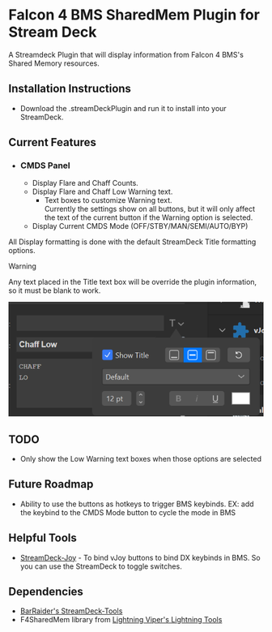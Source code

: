 # Falcon 4 BMS SharedMem Plugin for Stream Deck

A Streamdeck Plugin that will display information from Falcon 4 BMS's Shared Memory resources.

## Installation Instructions
* Download the .streamDeckPlugin and run it to install into your StreamDeck.

## Current Features
* ### CMDS Panel
	* Display Flare and Chaff Counts.
	* Display Flare and Chaff Low Warning text.
		* Text boxes to customize Warning text. <br>Currently the settings show on all buttons, but it will only affect the text of the current button if the Warning option is selected.
	* Display Current CMDS Mode (OFF/STBY/MAN/SEMI/AUTO/BYP)

All Display formatting is done with the default StreamDeck Title formatting options. 

> [!WARNING]
> Any text placed in the Title text box will be override the plugin information, so it must be blank to work.

![Title Format Options](./titleformatoption.png)



## TODO
* Only show the Low Warning text boxes when those options are selected

## Future Roadmap
* Ability to use the buttons as hotkeys to trigger BMS keybinds. EX: add the keybind to the CMDS Mode button to cycle the mode in BMS

## Helpful Tools
* [StreamDeck-Joy](https://github.com/ashupp/Streamdeck-vJoy) - To bind vJoy buttons to bind DX keybinds in BMS. So you can use the StreamDeck to toggle switches.


## Dependencies
* [BarRaider's StreamDeck-Tools](https://github.com/BarRaider/streamdeck-tools)
* F4SharedMem library from [Lightning Viper's Lightning Tools](https://github.com/lightningviper/lightningstools)



